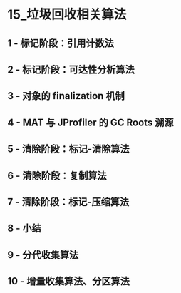 # 15_垃圾回收相关算法

## 1 - 标记阶段：引用计数法





## 2 - 标记阶段：可达性分析算法





## 3 - 对象的 finalization 机制







## 4 - MAT 与 JProfiler 的 GC Roots 溯源





## 5 - 清除阶段：标记-清除算法





## 6 - 清除阶段：复制算法





## 7 - 清除阶段：标记-压缩算法





## 8 - 小结





## 9 - 分代收集算法



## 10 - 增量收集算法、分区算法


